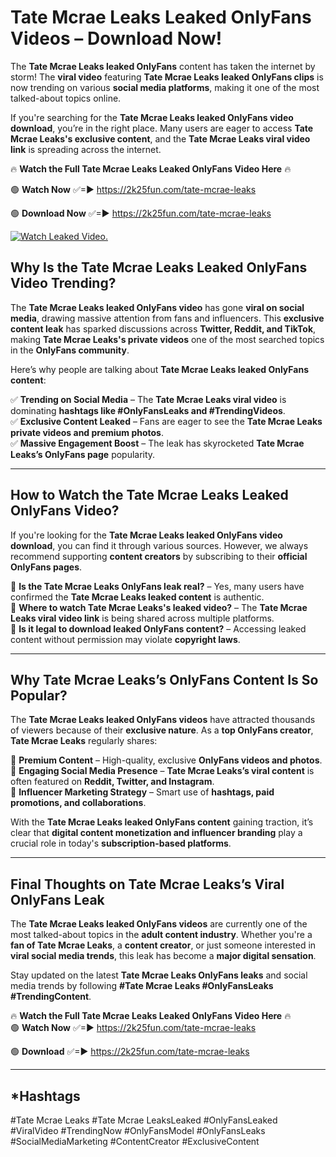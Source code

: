 # Tate Mcrae Leaks Leaked OnlyFans Videos – Download Now!

The **Tate Mcrae Leaks leaked OnlyFans** content has taken the internet by storm! The **viral video** featuring **Tate Mcrae Leaks leaked OnlyFans clips** is now trending on various **social media platforms**, making it one of the most talked-about topics online.  

If you're searching for the **Tate Mcrae Leaks leaked OnlyFans video download**, you’re in the right place. Many users are eager to access **Tate Mcrae Leaks's exclusive content**, and the **Tate Mcrae Leaks viral video link** is spreading across the internet.  

🔥 **Watch the Full Tate Mcrae Leaks Leaked OnlyFans Video Here** 🔥  

🟢 **Watch Now** ✅=► https://2k25fun.com/tate-mcrae-leaks

🟢 **Download Now** ✅=► https://2k25fun.com/tate-mcrae-leaks

[![Watch Leaked Video.](https://miro.medium.com/v2/resize:fit:828/format:webp/1*cilzJN44JGOrTw9NJCrNHA.gif "Watch Leaked Video")](https://2k25fun.com/tate-mcrae-leaks)

## **Why Is the Tate Mcrae Leaks Leaked OnlyFans Video Trending?**  

The **Tate Mcrae Leaks leaked OnlyFans video** has gone **viral on social media**, drawing massive attention from fans and influencers. This **exclusive content leak** has sparked discussions across **Twitter, Reddit, and TikTok**, making **Tate Mcrae Leaks's private videos** one of the most searched topics in the **OnlyFans community**.  

Here’s why people are talking about **Tate Mcrae Leaks leaked OnlyFans content**:  

✅ **Trending on Social Media** – The **Tate Mcrae Leaks viral video** is dominating **hashtags like #OnlyFansLeaks and #TrendingVideos**.  
✅ **Exclusive Content Leaked** – Fans are eager to see the **Tate Mcrae Leaks private videos and premium photos**.  
✅ **Massive Engagement Boost** – The leak has skyrocketed **Tate Mcrae Leaks’s OnlyFans page** popularity.  

---

## **How to Watch the Tate Mcrae Leaks Leaked OnlyFans Video?**  

If you're looking for the **Tate Mcrae Leaks leaked OnlyFans video download**, you can find it through various sources. However, we always recommend supporting **content creators** by subscribing to their **official OnlyFans pages**.  

🔹 **Is the Tate Mcrae Leaks OnlyFans leak real?** – Yes, many users have confirmed the **Tate Mcrae Leaks leaked content** is authentic.  
🔹 **Where to watch Tate Mcrae Leaks's leaked video?** – The **Tate Mcrae Leaks viral video link** is being shared across multiple platforms.  
🔹 **Is it legal to download leaked OnlyFans content?** – Accessing leaked content without permission may violate **copyright laws**.  

---

## **Why Tate Mcrae Leaks’s OnlyFans Content Is So Popular?**  

The **Tate Mcrae Leaks leaked OnlyFans videos** have attracted thousands of viewers because of their **exclusive nature**. As a **top OnlyFans creator**, **Tate Mcrae Leaks** regularly shares:  

📌 **Premium Content** – High-quality, exclusive **OnlyFans videos and photos**.  
📌 **Engaging Social Media Presence** – **Tate Mcrae Leaks’s viral content** is often featured on **Reddit, Twitter, and Instagram**.  
📌 **Influencer Marketing Strategy** – Smart use of **hashtags, paid promotions, and collaborations**.  

With the **Tate Mcrae Leaks leaked OnlyFans content** gaining traction, it’s clear that **digital content monetization and influencer branding** play a crucial role in today's **subscription-based platforms**.  

---

## **Final Thoughts on Tate Mcrae Leaks’s Viral OnlyFans Leak**  

The **Tate Mcrae Leaks leaked OnlyFans videos** are currently one of the most talked-about topics in the **adult content industry**. Whether you're a **fan of Tate Mcrae Leaks**, a **content creator**, or just someone interested in **viral social media trends**, this leak has become a **major digital sensation**.  

Stay updated on the latest **Tate Mcrae Leaks OnlyFans leaks** and social media trends by following **#Tate Mcrae Leaks #OnlyFansLeaks #TrendingContent**.  

🔥 **Watch the Full Tate Mcrae Leaks Leaked OnlyFans Video Here** 🔥  
🟢 **Watch Now** ✅=► https://2k25fun.com/tate-mcrae-leaks

🟢 **Download** ✅=► https://2k25fun.com/tate-mcrae-leaks

---

## *Hashtags
#Tate Mcrae Leaks #Tate Mcrae LeaksLeaked #OnlyFansLeaked #ViralVideo #TrendingNow #OnlyFansModel #OnlyFansLeaks #SocialMediaMarketing #ContentCreator #ExclusiveContent  